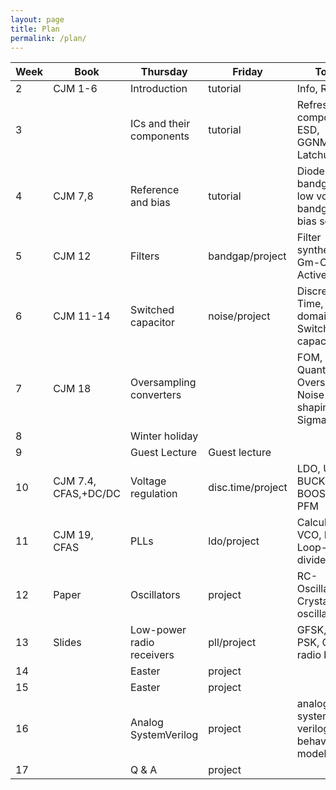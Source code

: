 ```yaml
---
layout: page 
title: Plan
permalink: /plan/ 
---
```



| Week | Book                 | Thursday                  | Friday            | Topics                                                      |
|------|----------------------|---------------------------|-------------------|-------------------------------------------------------------|
| 2    | CJM 1-6              | Introduction              | tutorial          | Info, Refresh                                               |
| 3    |                      | ICs and their components  | tutorial          | Refresh, IC components, ESD, GGNMOS, Latchup                |
| 4    | CJM 7,8              | Reference and bias        | tutorial          | Diode voltage, bandgaps, low voltage bandgaps, bias sources |
| 5    | CJM 12               | Filters                   | bandgap/project   | Filter synthesis, Gm-C, Active-RC                           |
| 6    | CJM 11-14            | Switched capacitor        | noise/project     | Discrete-Time, Z-domain, Switched capacitor                 |
| 7    | CJM 18               | Oversampling converters   |                   | FOM, Quantization, Oversampling, Noise shaping, Sigma-Delta |
| 8    |                      | Winter holiday            |                   |                                                             |
| 9    |                      | Guest Lecture             | Guest lecture     |                                                             |
| 10   | CJM 7.4, CFAS,+DC/DC | Voltage regulation        | disc.time/project | LDO, ULP, BUCK, BOOST, PWM, PFM                             |
| 11   | CJM 19, CFAS         | PLLs                      | ldo/project       | Calculation, VCO, PFD, Loop-filter, dividers                |
| 12   | Paper                | Oscillators               | project           | RC-Oscillators, Crystal oscillators                         |
| 13   | Slides               | Low-power radio receivers | pll/project       | GFSK, QPSK, PSK, QAM, radio blocks                          |
| 14   |                      | Easter                    | project           |                                                             |
| 15   |                      | Easter                    | project           |                                                             |
| 16   |                      | Analog SystemVerilog      | project           | analog system verilog behavioral models                     |
| 17   |                      | Q & A                     | project           |                                                             |


